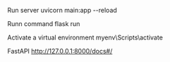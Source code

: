 Run server
    uvicorn main:app --reload

Runn command
    flask run
    
Activate a virtual environment
    myenv\Scripts\activate

FastAPI
    http://127.0.0.1:8000/docs#/
